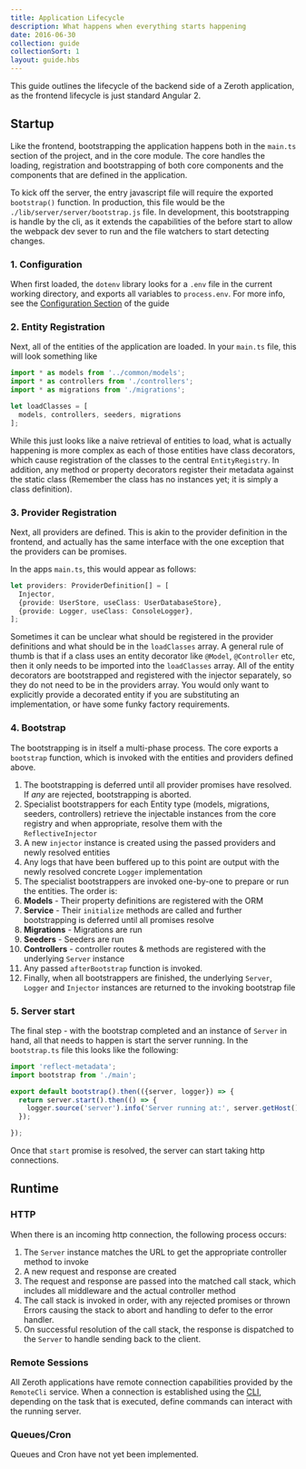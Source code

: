 ```yaml
---
title: Application Lifecycle
description: What happens when everything starts happening
date: 2016-06-30
collection: guide
collectionSort: 1
layout: guide.hbs
---
```


This guide outlines the lifecycle of the backend side of a Zeroth application, as the frontend lifecycle is just standard
Angular 2. 

## Startup
Like the frontend, bootstrapping the application happens both in the `main.ts` section of the project, and in the core
module. The core handles the loading, registration and bootstrapping of both core components and the components that 
are defined in the application.

To kick off the server, the entry javascript file will require the exported `bootstrap()` function. In production, this
 file would be the `./lib/server/server/bootstrap.js` file. In development, this bootstrapping is handle by the cli,
 as it extends the capabilities of the before start to allow the webpack dev sever to run and the file watchers to start
 detecting changes.
 
### 1. Configuration
When first loaded, the `dotenv` library looks for a `.env` file in the current working directory, and exports all variables
 to `process.env`. For more info, see the [Configuration Section](/guide/configuration) of the guide

### 2. Entity Registration
Next, all of the entities of the application are loaded. In your `main.ts` file, this will look something like
```typescript
import * as models from '../common/models';
import * as controllers from './controllers';
import * as migrations from './migrations';

let loadClasses = [
  models, controllers, seeders, migrations
];
```

While this just looks like a naive retrieval of entities to load, what is actually happening is more complex as each of
those entities have class decorators, which cause registration of the classes to the central `EntityRegistry`. In addition,
any method or property decorators register their metadata against the static class (Remember the class has no instances
 yet; it is simply a class definition).

### 3. Provider Registration
Next, all providers are defined. This is akin to the provider definition in the frontend, and actually has the same interface
 with the one exception that the providers can be promises.

In the apps `main.ts`, this would appear as follows:
```typescript
let providers: ProviderDefinition[] = [
  Injector,
  {provide: UserStore, useClass: UserDatabaseStore},
  {provide: Logger, useClass: ConsoleLogger},
];

```
Sometimes it can be unclear what should be registered in the provider definitions and what should be in the `loadClasses`
array. A general rule of thumb is that if a class uses an entity decorator like `@Model`, `@Controller` etc, then it only
needs to be imported into the `loadClasses` array. All of the entity decorators are bootstrapped and registered with the
injector separately, so they do not need to be in the providers array. You would only want to explicitly provide a decorated
entity if you are substituting an implementation, or have some funky factory requirements.
 
### 4. Bootstrap
The bootstrapping is in itself a multi-phase process. The core exports a `bootstrap` function, which is invoked with the
entities and providers defined above.
1. The bootstrapping is deferred until all provider promises have resolved. If *any* are rejected, bootstrapping is aborted.
1. Specialist bootstrappers for each Entity type (models, migrations, seeders, controllers) retrieve the injectable instances 
from the core registry and when appropriate, resolve them with the `ReflectiveInjector`
1. A new `injector` instance is created using the passed providers and newly resolved entities
1. Any logs that have been buffered up to this point are output with the newly resolved concrete `Logger` implementation
1. The specialist bootstrappers are invoked one-by-one to prepare or run the entities. The order is:
 1. **Models** - Their property definitions are registered with the ORM
 1. **Service** - Their `initialize` methods are called and further bootstrapping is deferred until all promises resolve
 1. **Migrations** - Migrations are run
 1. **Seeders** - Seeders are run
 1. **Controllers** - controller routes & methods are registered with the underlying `Server` instance
1. Any passed `afterBootstrap` function is invoked.
1. Finally, when all bootstrappers are finished, the underlying `Server`, `Logger` and `Injector` instances are returned
 to the invoking bootstrap file

### 5. Server start
The final step - with the bootstrap completed and an instance of `Server` in hand, all that needs to happen is start the
 server running. In the `bootstrap.ts` file this looks like the following:
```typescript
import 'reflect-metadata';
import bootstrap from './main';

export default bootstrap().then(({server, logger}) => {
  return server.start().then(() => {
    logger.source('server').info('Server running at:', server.getHost());
  });

});

```
Once that `start` promise is resolved, the server can start taking http connections.

## Runtime
### HTTP
When there is an incoming http connection, the following process occurs:
1. The `Server` instance matches the URL to get the appropriate controller method to invoke
1. A new request and response are created
1. The request and response are passed into the matched call stack, which includes all middleware and the actual controller method
1. The call stack is invoked in order, with any rejected promises or thrown Errors causing the stack to abort and handling
to defer to the error handler.
1. On successful resolution of the call stack, the response is dispatched to the `Server` to handle sending back to the client.

### Remote Sessions
All Zeroth applications have remote connection capabilities provided by the `RemoteCli` service. When a connection is
established using the [CLI](/guide/cli), depending on the task that is executed, define commands can interact with the
running server.

### Queues/Cron
Queues and Cron have not yet been implemented.

